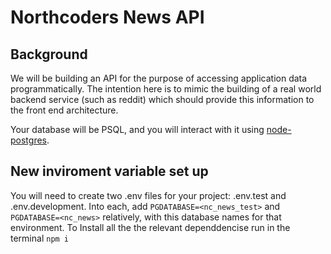# Northcoders News API

## Background

We will be building an API for the purpose of accessing application data programmatically. The intention here is to mimic the building of a real world backend service (such as reddit) which should provide this information to the front end architecture.

Your database will be PSQL, and you will interact with it using [node-postgres](https://node-postgres.com/).

## New inviroment variable set up  
You will need to create two .env files for your project: .env.test and .env.development. Into each, add `PGDATABASE=<nc_news_test>` and `PGDATABASE=<nc_news>` relatively, with this database names for that environment.
To Install all the the relevant dependdencise run in the terminal `npm i`
